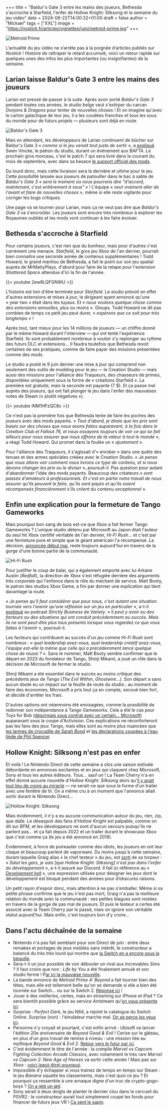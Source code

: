 +++
title = "Baldur's Gate 3 entre les mains des joueurs, Bethesda s'accroche à Starfield, l'enfer de Hollow Knight: Silksong et la semaine du jeu vidéo"
date = 2024-06-22T14:00:32+01:00
draft = false
author = "Mickael"
tags = ["XXL"]
image = "https://nostick.fr/articles/vignettes/juin/metroid-prime.jpg"
+++

![Metroid Prime](metroid-prime.jpg "Qu'est-ce que je fous encore en armure alors que c'est le week-end ?")

L’actualité du jeu vidéo ne s’arrête pas à la poignée d’articles publiés sur *Nostick* ! Histoire de rattraper le retard accumulé, voici un retour rapide sur quelques unes des infos les plus importantes (ou insignifiantes) de la semaine.

## Larian laisse Baldur's Gate 3 entre les mains des joueurs

Larian est pressé de passer à la suite. Après avoir porté *Baldur's Gate 3* pendant toutes ces années, le studio belge veut s'extirper du carcan *Donjons & Dragons* pour tenter de nouvelles choses ! Et on imagine qu'avec le carton galactique de leur jeu, il a les coudées franches et tous les sous du monde pour de futurs projets — plusieurs sont déjà en route.

![Baldur's Gate 3](baldursgate3.jpg "Ouin.")

Mais en attendant, les développeurs de Larian continuent de bûcher sur Baldur's Gate 3 « *comme si le jeu venait tout juste de sortir* », a [expliqué](https://www.eurogamer.net/mod-support-in-baldurs-gate-3-will-be-final-handover-moment-to-players-says-larian-ceo) Swen Vincke, le patron du studio, durant un événement aux BAFTA. Le prochain gros morceau, c'est le patch 7 qui sera livré dans le courant du mois de septembre, avec dans sa besace [le support officiel des mods](https://nostick.fr/articles/2024/juin/0306-mod-officiel-baldurs-gate-3/).

Du lourd donc, mais cette livraison sera la dernière et ultime pour le jeu. Cette possibilité laissée aux joueurs de patouiller dans le bac à sable de *Baldur's Gate 3* « *sera le moment où nous pourrons dire "d'accord, maintenant, c'est entièrement à vous"* » ! L'équipe « *veut vraiment aller de l'avant et faire de nouvelles choses* », même si elle reste vigilante pour corriger les bugs critiques.

Une page va se tourner pour Larian, mais ça ne veut pas dire que *Baldur's Gate 3* va s'encroûter. Les joueurs sont encore très nombreux à explorer les Royaumes oubliés et les mods vont continuer à les faire évoluer.

## Bethesda s'accroche à Starfield

Pour certains joueurs, c'est rien que du bonheur, mais pour d'autres c'est carrément une menace. *Starfield*, le gros jeu Xbox de l'an dernier, pourrait bien connaitre une seconde année de contenus supplémentaires ! Todd Howard, le grand manitou de Bethesda, a fait le point sur son jeu spatial auprès de MrMattyPlays, d'abord pour faire de la retape pour l'extension *Shattered Space* attendue d'ici la fin de l'année.

{{< youtube 2ew8LQFGNWU >}} 

L'histoire est loin d'être terminée pour *Starfield*. Le studio prévoit en effet d'autres extensions et mises à jour, le dirigeant ayant annoncé qu'une « year two » était dans les tuyaux. Et « *nous voulons quelque chose comme des extensions annuelles, plus ou moins* ». Gloups. Todd Howard ne dit pas combien de temps ce petit jeu peut durer, « *espérons que ce soit pour très longtemps* » !

Après tout, tant mieux pour les 14 millions de joueurs — un chiffre donné par le même Howard durant l'interview — qui ont tenté l'expérience Starfield. Ils sont probablement nombreux à vouloir s'y replonger au rythme des futurs DLC et extensions… Il faudra toutefois que Bethesda revoit certaines de ses pratiques, comme de faire payer des missions présentées comme des mods.

Le studio a posté le 9 juin dernier une mise à jour qui comprend non seulement des outils de modding pour le jeu — le Creation Studio — mais aussi des missions pour l'alliance des Traqueurs, des chasseurs de primes, disponibles uniquement sous la forme de « créations Starfield ». La première est gratuite, mais la seconde est payante (7 $). Et ça passe mal auprès des joueurs, qui ont fait plonger le jeu dans l'enfer des mauvaises notes de Steam (« plutôt négatives »).

{{< youtube iNM1HFzQC8c >}} 

Ce n'est pas la première fois que Bethesda tente de faire les poches des joueurs avec des mods payants. « *Tout d'abord, je dirais que les prix sont basés sur des choses que nous avons faites auparavant, à la fois dans le Creation Club et Fallout 76, et nous essayons toujours de voir ce qui se fait ailleurs pour nous assurer que nous offrons de la valeur à tout le monde* », a réagi Todd Howard. Qui promet dans la foulée un « *ajustement* ».

Pour l'alliance des Traqueurs, il s'agissait d'« enrober » dans une quête des tenues et des armes spéciales créées avec le Creation Studio. « *Je pense que nous allons voir comment nous livrons ce type de contenu, et si nous devons changer les prix ou le diviser* », poursuit-il. Pas question pour autant d'abandonner l'idée des mods payants. Beaucoup des créateurs « *sont passés d'amateurs à professionnels. Et c'est en partie notre travail de nous assurer qu'ils peuvent le faire, qu'ils sont payés et qu'ils soient récompensés financièrement s'ils créent du contenu exceptionnel* ».

## Enfin une explication pour la fermeture de Tango Gameworks

Mais pourquoi bon sang de bois est-ce que Xbox a fait fermer Tango Gameworks ? L'unique studio détenu par Microsoft au Japon était l'auteur du seul hit Xbox certifié véritable de l'an dernier, *Hi-Fi Rush*… et c'est par une fermeture pure et simple que le géant américain l'a récompensé. La décision, [annoncée début mai](https://nostick.fr/articles/2024/mai/0705-fin-de-partie-pour-arkane-austin-et-tango-gameworks/), reste toujours aujourd'hui en travers de la gorge d'une bonne partie de la communauté.

![Hi-Fi Rush](hi-fi-rush.jpg "")

Pour justifier le coup de balai, qui a également emporté avec lui Arkane Austin (*Redfall*), la direction de Xbox s'est réfugiée derrière des arguments très *corporate* qui l'enfonce dans le rôle du méchant de service. Matt Booty, le patron des studios Xbox Game, a fini par donner une explication qui tient davantage la route.

« *Je pense qu'il faut considérer que pour nous, c'est autant une situation tournée vers l'avenir qu'une réflexion sur un jeu en particulier* », a-t-il [expliqué](https://variety.com/2024/gaming/news/xbox-studios-matt-booty-podast-game-pass-fallout-studio-closures-1236038120/) au podcast *Strictly Business* de *Variety*. « Il *peut y avoir eu des facteurs ou des situations qui ont conduit précédemment au succès. Mais ils ne sont peut-être plus tous présents lorsque vous regardez ce que vous faites à l'avenir* », poursuit-il.

Les facteurs qui contribuent au succès d'un jeu comme *Hi-Fi Rush* sont nombreux : « *quel leadership avez-vous, quel leadership créatif avez-vous, l'équipe est-elle la même que celle qui a précédemment lancé quelque chose de réussi ?* ». Sans le nommer, Matt Booty semble confirmer que le départ en 2023 du fondateur de Tango, Shinji Mikami, a joué un rôle dans la décision de Microsoft de fermer le studio.

Shinji Mikami a été essentiel dans le succès au moins critique des précédents jeux de Tango (*The Evil Within*, *Ghostwire*…). Son départ a sans aucun doute eu un impact sur la feuille de route du studio ; au moment de faire des économies, Microsoft a pris tout ça en compte, secoué bien fort, et décidé d'arrêter les frais. 

D'autres options ont néanmoins été envisagées, comme la possibilité de redonner son indépendance à Tango Gameworks. Cela a été le cas pour Toys for Bob ([désormais sous contrat avec un certain… Microsoft](https://nostick.fr/articles/2024/mars/2403_spyrothedragon/)) auparavant sous la coupe d'Activision. Ces explications ne réconforteront pas les fans des jeux Tango, mais elles sont au moins plus nuancées que [les larmes de crocodile de Sarah Bond](https://nostick.fr/articles/2024/mai/1105-semaine-du-jeu-video/#les-larmes-de-crocodile-de-xbox) et [les déclarations coupées à l'eau tiède de Phil Spencer](https://nostick.fr/articles/2024/juin/1006-microsoft-veut-xbox-portable/#la-petite-entreprise-de-phil-spencer).

## Hollow Knight: Silksong n'est pas en enfer

Et voilà ! Le Nintendo Direct de cette semaine a clos une saison estivale débordante en annonces excitantes et en jeux qui claquent chez Microsoft, Sony et tous les autres éditeurs. Tous… sauf un ! La Team Cherry n'a en effet donné aucune nouvelle d'*Hollow Knight: Silksong* alors qu'[il y avait tout lieu de croire au miracle](https://nostick.fr/articles/2024/avril/0204-des-nouvelles-de-hollow-knight-silksong/) — ne serait-ce que sous la forme d'un trailer avec une fenêtre de tir. On a même cru à un moment que l'annonce allait sortir durant le Nintendo Direct…

![Hollow Knight: Silksong](Hollow-Knight-Silksong.jpg "")

Mais évidemment, il n'y a eu aucune communication autour du jeu, rien, zip, que dalle. Le désespoir des fans d'*Hollow Knight* est palpable, comme on dit sur *BFM*, et les développeurs ne sont d'aucun secours puisqu'ils ne parlent pas… et ça fait depuis 2022 et un trailer durant le showcase Xbox que c'est comme ça (le jeu a été annoncé en 2019).

Évidemment, à force de poireauter comme des idiots, les joueurs en ont leur claque et beaucoup parlent de vaporware. Du moins jusqu'à cette semaine, durant laquelle Graig alias « le chef testeur » du jeu, est [sorti](https://www.gamesradar.com/games/action/hollow-knight-silksong-is-not-in-dev-hell-says-tester-who-finds-fan-cynicism-disheartening-but-agrees-developer-team-cherry-should-be-better-at-communicating/) de sa torpeur : « *Salut les gars, je sais [que Hollow Knight: Silksong] n'est pas dans l'enfer du développement* », a-t-il assuré sur Discord. Il fait ici référence au « *[Development hell](https://en.wikipedia.org/wiki/Development_hell)* », une expression utilisée pour désigner les jeux dont le développement est bloqué pendant des années pour d’obscures raisons.

Un petit rayon d'espoir donc, mais attention à ne pas s'emballer. Même si sa petite phrase confirme que le jeu n'est pas mort, Graig n'a pas la meilleure relation du monde avec la communauté : ses petites blagues sont restées en travers de la gorge de pas mal de joueurs. Et puis le testeur a certes été associé avec la Team Cherry par le passé, mais on ignore son véritable statut aujourd'hui. Mais enfin, c'est toujours bon d'y croire…

## Dans l'actu déchaînée de la semaine

- Nintendo n'a pas fait semblant pour son Direct de juin : entre deux remakes et portages de jeux mobiles sans intérêt, le constructeur a balancé du très très lourd qui montre que [la Switch en a encore sous la béquille](https://nostick.fr/articles/2024/juin/1806-metroid-prime-4-zelda-mario-luigi-switch/).
- Sera-t-il un jour possible de voir débouler un rival aux increvables *Sims* ? Il faut croire que non : *Life by You* a été finalement annulé et son studio fermé ! P[ar ici la mauvaise nouvelle](https://nostick.fr/articles/2024/juin/1806-surprise-paradox-annule-life-by-you-son-alternative-aux-sims/).
- La bande annonce de *Metroid Prime 4: Beyond* a fait tourner bien des têtes, mais elle est tellement belle qu'on se demande si elle a bien été tournée sur Switch… ou sur la Switch 2. [Réponse ici](https://nostick.fr/articles/2024/juin/1906-metroid-prime-4-switch-2/) !
- Jouer à des vieilleries, certes, mais en streaming sur iPhone et iPad ? Ce sera bientôt possible grâce au service Antstream qu'[on vous présente ici](https://nostick.fr/articles/2024/juin/1906-antstream-premier-service-cloud-gaming-app-store/).
- Surprise : *Perfect Dark*, le jeu N64, a rejoint le catalogue du Switch Online. Surprise (non) : l'émulateur marche mal. [On se perce les yeux ici](https://nostick.fr/articles/2024/juin/2006-perfect-dark-loin-parfait-nso/).
- Personne n'y croyait et pourtant, c'est enfin arrivé : Ubisoft va lancer l'édition 20e anniversaire de *Beyond Good & Evil* ! Cerise sur le gâteau, en plus d'un gros travail de remise à niveau : une mission liée au mythique *Beyond Good & Evil 2*. [Retour vers le futur par ici](https://nostick.fr/articles/2024/juin/2006-une-edition-anniversaire-pour-beyond-good-evil-le-25-juin/).
- C'est évidemment le titre de l'année : la compile *Marvel vs Capcom Fighting Collection Arcade Classics*, avec notamment le très rare *Marvel vs Capcom 2: New Age of Heroes* va sortir cette année ! Mais pas sur Xbox : [voici (peut-être) pourquoi](https://nostick.fr/articles/2024/juin/2006-capcom--moteur-porter-marvel-vs-capcom-xbox/).
- Impossible d'y échapper si vous trainez de temps en temps sur Steam : le jeu *Banana* squatte les classements, mais c'est quoi ce jeu ? Et pourquoi ça ressemble à une arnaque digne d'un truc de crypto-gogo-boys ? [On a jeté un œil](https://nostick.fr/articles/2024/juin/2104-cest-quoi-cette-histoire-du-jeu-avec-la-banane-la/).
- Sony serait à deux doigts de planter le dernier clou dans le cercueil du PSVR2 : le constructeur aurait tout simplement coupé les fonds pour financer de futurs jeux VR ! [Ça sent le sapin](https://nostick.fr/articles/2024/juin/2106-sony-sapin-psvr2/).
